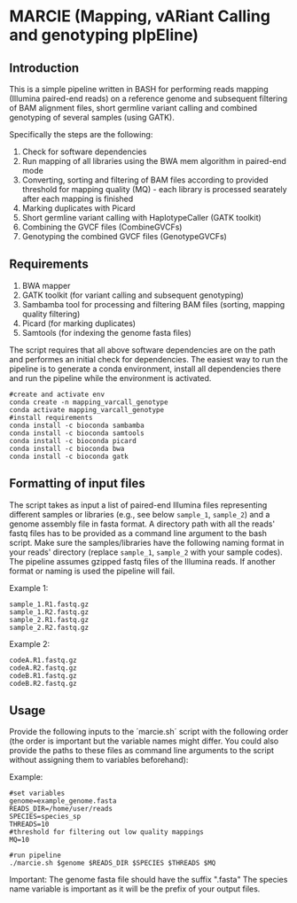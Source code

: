 # MARCIE (Mapping, vARiant Calling and genotyping pIpEline)

## Introduction
This is a simple pipeline written in BASH for performing reads mapping (Illumina paired-end reads) on a reference genome 
and subsequent filtering of BAM alignment files, short germline variant calling and combined genotyping of several 
samples (using GATK).

Specifically the steps are the following:
1. Check for software dependencies
2. Run mapping of all libraries using the BWA mem algorithm in paired-end mode
3. Converting, sorting and filtering of BAM files according to provided threshold for mapping quality (MQ) - each library is processed searately after each mapping is finished
4. Marking duplicates with Picard
5. Short germline variant calling with HaplotypeCaller (GATK toolkit)
6. Combining the GVCF files (CombineGVCFs)
7. Genotyping the combined GVCF files (GenotypeGVCFs)

## Requirements
1. BWA mapper
2. GATK toolkit (for variant calling and subsequent genotyping)
3. Sambamba tool for processing and filtering BAM files (sorting, mapping quality filtering)
4. Picard (for marking duplicates)
5. Samtools (for indexing the genome fasta files)

The script requires that all above software dependencies are on the path and performes an initial check for dependencies.
The easiest way to run the pipeline is to generate a conda environment, install all dependencies there and 
run the pipeline while the environment is activated.

```
#create and activate env
conda create -n mapping_varcall_genotype
conda activate mapping_varcall_genotype
#install requirements
conda install -c bioconda sambamba
conda install -c bioconda samtools
conda install -c bioconda picard
conda install -c bioconda bwa
conda install -c bioconda gatk
```

## Formatting of input files
The script takes as input a list of paired-end Illumina files representing different samples or libraries (e.g., see below `sample_1`, `sample_2`) and a genome assembly file in fasta 
format. A directory path with all the reads' fastq files has to be provided as a command line argument to the bash script. Make sure the samples/libraries have the following naming format 
in your reads' directory (replace `sample_1`, `sample_2` with your sample codes). The pipeline assumes gzipped fastq files of the Illumina reads. If another format or naming is used 
the pipeline will fail. 

Example 1:
```
sample_1.R1.fastq.gz
sample_1.R2.fastq.gz
sample_2.R1.fastq.gz
sample_2.R2.fastq.gz
```

Example 2:
```
codeA.R1.fastq.gz
codeA.R2.fastq.gz
codeB.R1.fastq.gz
codeB.R2.fastq.gz
```
## Usage
Provide the following inputs to the ´marcie.sh´ script with the following order (the order is important but the variable names might differ. You could also provide the paths to these 
files as command line arguments to the script without assigning them to variables beforehand):

Example:
```
#set variables
genome=example_genome.fasta
READS_DIR=/home/user/reads
SPECIES=species_sp
THREADS=10
#threshold for filtering out low quality mappings
MQ=10

#run pipeline
./marcie.sh $genome $READS_DIR $SPECIES $THREADS $MQ
```
Important: The genome fasta file should have the suffix ".fasta"
The species name variable is important as it will be the prefix of your output files.

